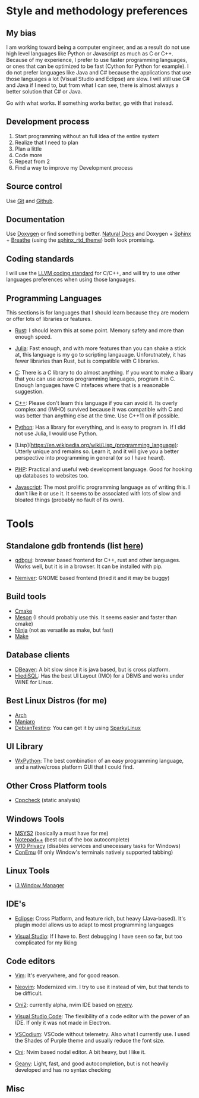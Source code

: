 # Style and methodology preferences

## My bias
I am working toward being a computer engineer, and as a result do not use high level languages like Python or Javascript as much as C or C++. Because of my experience, I prefer to use faster programming languages, or ones that can be optimized to be fast (Cython for Python for example). I do not prefer languages like Java and C# because the applications that use those languages a lot (Visual Studio and Eclipse) are slow. I will still use C# and Java if I need to, but from what I can see, there is almost always a better solution that C# or Java.

Go with what works. If something works better, go with that instead.

## Development process
1. Start programming without an full idea of the entire system
2. Realize that I need to plan
3. Plan a little
4. Code more
5. Repeat from 2
6. Find a way to improve my Development process

## Source control
Use [Git](https://git-scm.com/) and [Github](https://github.com/).

## Documentation
Use [Doxygen](http://doxygen.nl/) or find something better. [Natural Docs](https://www.naturaldocs.org/) and Doxygen + [Sphinx](http://www.sphinx-doc.org/en/master/) + [Breathe](https://breathe.readthedocs.io/en/latest/) (using the [sphinx_rtd_theme](https://github.com/rtfd/sphinx_rtd_theme)) both look promising.

## Coding standards
I will use the [LLVM coding standard](http://llvm.org/docs/CodingStandards.html) for C/C++, and will try to use other languages preferences when using those languages.

## Programming Languages 
This sections is for languages that I should learn because they are modern or offer lots of libraries or features.

+ [Rust](https://www.rust-lang.org/): I should learn this at some point. Memory safety and more than enough speed. 

+ [Julia](https://julialang.org/): Fast enough, and with more features than you can shake a stick at, this language is my go to scripting langauage. Unforutnately, it has fewer libraries than Rust, but is compatible with C libraries.

+ [C](https://en.wikipedia.org/wiki/C_%28programming_language%29): There is a C library to do almost anything. If you want to make a libary that you can use across programming languages, program it in C. Enough languages have C intefaces where that is a reasonable suggestion.

+ [C++](https://en.wikipedia.org/wiki/C%2B%2B): Please don't learn this language if you can avoid it. Its overly complex and (IMHO) survived because it was compatible with C and was better than anything else at the time. Use C++11 on if possible.

+ [Python](https://www.python.org/): Has a library for everything, and is easy to program in. If I did not use Julia, I would use Python.

+ [Lisp](https://en.wikipedia.org/wiki/Lisp_(programming_language): Utterly unique and remains so. Learn it, and it will give you a better perspective into programming in general (or so I have heard).

+ [PHP](https://secure.php.net/): Practical and useful web development language. Good for hooking up databases to websites too.

+ [Javascript](https://www.javascript.com/): The most prolific programming language as of writing this. I don't like it or use it. It seems to be associated with lots of slow and bloated things (probably no fault of its own).

# Tools

## Standalone gdb frontends (list [here](https://sourceware.org/gdb/wiki/GDB%20Front%20Ends))
+ [gdbgui](https://github.com/cs01/gdbgui/): browser based frontend for C++, rust and other languages.
  Works well, but it is in a browser. It can be installed with pip.
  
+ [Nemiver](http://home.gna.org/nemiver): GNOME based frontend (tried it and it may be buggy)

## Build tools
+ [Cmake](https://cmake.org/)
+ [Meson](https://mesonbuild.com/) (I should probably use this. It seems easier and faster than cmake)
+ [Ninja](https://ninja-build.org/) (not as versatile as make, but fast)
+ [Make](https://en.wikipedia.org/wiki/Make_(software))

## Database clients
+ [DBeaver](https://dbeaver.io/): A bit slow since it is java based, but is cross platform.
+ [HiediSQL](https://www.heidisql.com/): Has the best UI Layout (IMO) for a DBMS and works under WINE for Linux.

## Best Linux Distros (for me)
+ [Arch](https://www.archlinux.org/)
+ [Manjaro](https://manjaro.org/)
+ [DebianTesting](https://wiki.debian.org/DebianTesting): You can get it by using [SparkyLinux](https://sparkylinux.org/download/rolling/)

## UI Library
+ [WxPython](https://wxpython.org/): The best combination of an easy programming language, and a native/cross platform GUI that I could find. 

## Other Cross Platform tools
+ [Cppcheck](http://cppcheck.sourceforge.net/) (static analysis)

## Windows Tools
+ [MSYS2](https://www.msys2.org/) (basically a must have for me)
+ [Notepad++](https://notepad-plus-plus.org/) (best out of the box autocomplete)
+ [W10 Privacy](https://www.winprivacy.de/english-home/) (disables services and unecessary tasks for Windows)
+ [ConEmu](https://conemu.github.io/) (If only Window's terminals natively supported tabbing)

## Linux Tools
+ [i3 Window Manager](https://i3wm.org/)

## IDE's
+ [Eclipse](https://www.eclipse.org/downloads/): Cross Platform, and feature rich, but heavy (Java-based). It's plugin model allows us to adapt to most programming languages

+ [Visual Studio](https://visualstudio.microsoft.com/): If I have to. Best debugging I have seen so far, but too complicated for my liking

## Code editors
+ [Vim](https://www.vim.org/download.php/): It's everywhere, and for good reason.

+ [Neovim](https://neovim.io/): Modernized vim. I try to use it instead of vim, but that tends to be difficult.

+ [Oni2](https://github.com/onivim/oni2): currently alpha, nvim IDE based on [revery](https://github.com/revery-ui/revery).

+ [Visual Studio Code](https://code.visualstudio.com/): The flexibility of a code editor with the power of an IDE. If only it was not made in Electron.

+ [VSCodium](https://github.com/VSCodium/vscodium): VSCode without telemetry. Also what I currently use. I used the Shades of Purple theme and usually reduce the font size.

+ [Oni](https://github.com/onivim/oni): Nvim based nodal editor. A bit heavy, but I like it.

+ [Geany](https://www.geany.org/): Light, fast, and good autocompletion, but is not heavily developed and has no syntax checking

## Misc
